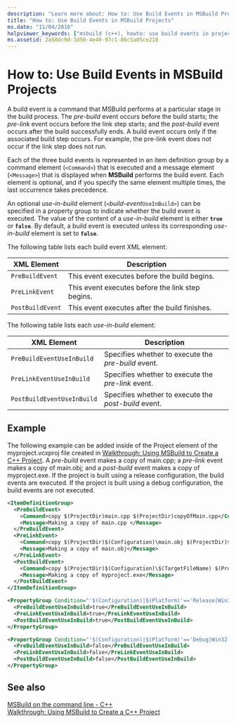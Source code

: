 ```yaml
---
description: "Learn more about: How to: Use Build Events in MSBuild Projects"
title: "How to: Use Build Events in MSBuild Projects"
ms.date: "11/04/2016"
helpviewer_keywords: ["msbuild (c++), howto: use build events in projects"]
ms.assetid: 2a58dc9d-3d50-4e49-97c1-86c5a05ce218
---
```

# How to: Use Build Events in MSBuild Projects

A build event is a command that MSBuild performs at a particular stage in the build process. The *pre-build* event occurs before the build starts; the *pre-link* event occurs before the link step starts; and the *post-build* event occurs after the build successfully ends. A build event occurs only if the associated build step occurs. For example, the pre-link event does not occur if the link step does not run.

Each of the three build events is represented in an item definition group by a command element (`<Command>`) that is executed and a message element (`<Message>`) that is displayed when **MSBuild** performs the build event. Each element is optional, and if you specify the same element multiple times, the last occurrence takes precedence.

An optional *use-in-build* element (`<`*build-event*`UseInBuild>`) can be specified in a property group to indicate whether the build event is executed. The value of the content of a *use-in-build* element is either **`true`** or **`false`**. By default, a build event is executed unless its corresponding *use-in-build* element is set to **`false`**.

The following table lists each build event XML element:

|XML Element|Description|
|-----------------|-----------------|
|`PreBuildEvent`|This event executes before the build begins.|
|`PreLinkEvent`|This event executes before the link step begins.|
|`PostBuildEvent`|This event executes after the build finishes.|

The following table lists each *use-in-build* element:

|XML Element|Description|
|-----------------|-----------------|
|`PreBuildEventUseInBuild`|Specifies whether to execute the *pre-build* event.|
|`PreLinkEventUseInBuild`|Specifies whether to execute the *pre-link* event.|
|`PostBuildEventUseInBuild`|Specifies whether to execute the *post-build* event.|

## Example

The following example can be added inside of the Project element of the myproject.vcxproj file created in [Walkthrough: Using MSBuild to Create a C++ Project](walkthrough-using-msbuild-to-create-a-visual-cpp-project.md). A *pre-build* event makes a copy of main.cpp; a *pre-link* event makes a copy of main.obj; and a *post-build* event makes a copy of myproject.exe. If the project is built using a release configuration, the build events are executed. If the project is built using a debug configuration, the build events are not executed.

``` xml
<ItemDefinitionGroup>
  <PreBuildEvent>
    <Command>copy $(ProjectDir)main.cpp $(ProjectDir)copyOfMain.cpp</Command>
    <Message>Making a copy of main.cpp </Message>
  </PreBuildEvent>
  <PreLinkEvent>
    <Command>copy $(ProjectDir)$(Configuration)\main.obj $(ProjectDir)$(Configuration)\copyOfMain.obj</Command>
    <Message>Making a copy of main.obj</Message>
  </PreLinkEvent>
  <PostBuildEvent>
    <Command>copy $(ProjectDir)$(Configuration)\$(TargetFileName) $(ProjectDir)$(Configuration)\copyOfMyproject.exe</Command>
    <Message>Making a copy of myproject.exe</Message>
  </PostBuildEvent>
</ItemDefinitionGroup>

<PropertyGroup Condition="'$(Configuration)|$(Platform)'=='Release|Win32'">
  <PreBuildEventUseInBuild>true</PreBuildEventUseInBuild>
  <PreLinkEventUseInBuild>true</PreLinkEventUseInBuild>
  <PostBuildEventUseInBuild>true</PostBuildEventUseInBuild>
</PropertyGroup>

<PropertyGroup Condition="'$(Configuration)|$(Platform)'=='Debug|Win32'">
  <PreBuildEventUseInBuild>false</PreBuildEventUseInBuild>
  <PreLinkEventUseInBuild>false</PreLinkEventUseInBuild>
  <PostBuildEventUseInBuild>false</PostBuildEventUseInBuild>
</PropertyGroup>
```

## See also

[MSBuild on the command line - C++](msbuild-visual-cpp.md)<br/>
[Walkthrough: Using MSBuild to Create a C++ Project](walkthrough-using-msbuild-to-create-a-visual-cpp-project.md)
